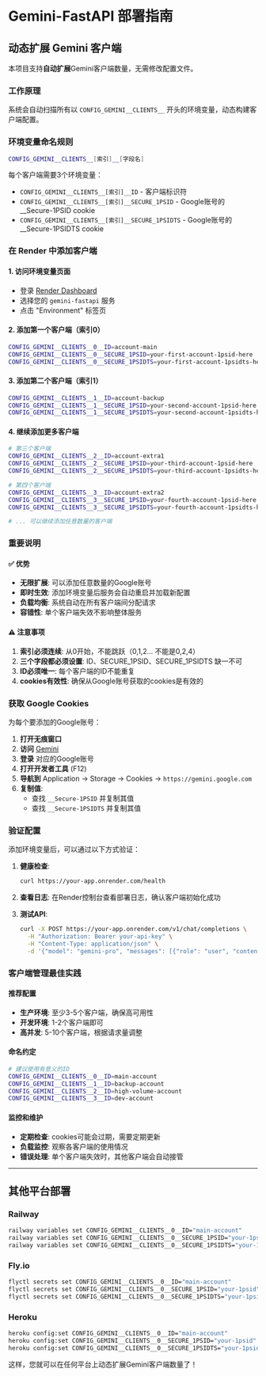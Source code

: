 # Gemini-FastAPI 部署指南

## 动态扩展 Gemini 客户端

本项目支持**自动扩展**Gemini客户端数量，无需修改配置文件。

### 工作原理

系统会自动扫描所有以 `CONFIG_GEMINI__CLIENTS__` 开头的环境变量，动态构建客户端配置。

### 环境变量命名规则

```bash
CONFIG_GEMINI__CLIENTS__[索引]__[字段名]
```

每个客户端需要3个环境变量：
- `CONFIG_GEMINI__CLIENTS__[索引]__ID` - 客户端标识符
- `CONFIG_GEMINI__CLIENTS__[索引]__SECURE_1PSID` - Google账号的 __Secure-1PSID cookie
- `CONFIG_GEMINI__CLIENTS__[索引]__SECURE_1PSIDTS` - Google账号的 __Secure-1PSIDTS cookie

### 在 Render 中添加客户端

#### 1. 访问环境变量页面
- 登录 [Render Dashboard](https://dashboard.render.com/)
- 选择您的 `gemini-fastapi` 服务
- 点击 "Environment" 标签页

#### 2. 添加第一个客户端（索引0）
```bash
CONFIG_GEMINI__CLIENTS__0__ID=account-main
CONFIG_GEMINI__CLIENTS__0__SECURE_1PSID=your-first-account-1psid-here
CONFIG_GEMINI__CLIENTS__0__SECURE_1PSIDTS=your-first-account-1psidts-here
```

#### 3. 添加第二个客户端（索引1）
```bash
CONFIG_GEMINI__CLIENTS__1__ID=account-backup
CONFIG_GEMINI__CLIENTS__1__SECURE_1PSID=your-second-account-1psid-here
CONFIG_GEMINI__CLIENTS__1__SECURE_1PSIDTS=your-second-account-1psidts-here
```

#### 4. 继续添加更多客户端
```bash
# 第三个客户端
CONFIG_GEMINI__CLIENTS__2__ID=account-extra1
CONFIG_GEMINI__CLIENTS__2__SECURE_1PSID=your-third-account-1psid-here
CONFIG_GEMINI__CLIENTS__2__SECURE_1PSIDTS=your-third-account-1psidts-here

# 第四个客户端
CONFIG_GEMINI__CLIENTS__3__ID=account-extra2
CONFIG_GEMINI__CLIENTS__3__SECURE_1PSID=your-fourth-account-1psid-here
CONFIG_GEMINI__CLIENTS__3__SECURE_1PSIDTS=your-fourth-account-1psidts-here

# ... 可以继续添加任意数量的客户端
```

### 重要说明

#### ✅ 优势
- **无限扩展**: 可以添加任意数量的Google账号
- **即时生效**: 添加环境变量后服务会自动重启并加载新配置
- **负载均衡**: 系统自动在所有客户端间分配请求
- **容错性**: 单个客户端失效不影响整体服务

#### ⚠️ 注意事项
1. **索引必须连续**: 从0开始，不能跳跃（0,1,2... 不能是0,2,4）
2. **三个字段都必须设置**: ID、SECURE_1PSID、SECURE_1PSIDTS 缺一不可
3. **ID必须唯一**: 每个客户端的ID不能重复
4. **cookies有效性**: 确保从Google账号获取的cookies是有效的

### 获取 Google Cookies

为每个要添加的Google账号：

1. **打开无痕窗口**
2. **访问** [Gemini](https://gemini.google.com/)
3. **登录** 对应的Google账号
4. **打开开发者工具** (F12)
5. **导航到** Application → Storage → Cookies → `https://gemini.google.com`
6. **复制值**:
   - 查找 `__Secure-1PSID` 并复制其值
   - 查找 `__Secure-1PSIDTS` 并复制其值

### 验证配置

添加环境变量后，可以通过以下方式验证：

1. **健康检查**:
   ```bash
   curl https://your-app.onrender.com/health
   ```

2. **查看日志**: 在Render控制台查看部署日志，确认客户端初始化成功

3. **测试API**:
   ```bash
   curl -X POST https://your-app.onrender.com/v1/chat/completions \
     -H "Authorization: Bearer your-api-key" \
     -H "Content-Type: application/json" \
     -d '{"model": "gemini-pro", "messages": [{"role": "user", "content": "Hello"}]}'
   ```

### 客户端管理最佳实践

#### 推荐配置
- **生产环境**: 至少3-5个客户端，确保高可用性
- **开发环境**: 1-2个客户端即可
- **高并发**: 5-10个客户端，根据请求量调整

#### 命名约定
```bash
# 建议使用有意义的ID
CONFIG_GEMINI__CLIENTS__0__ID=main-account
CONFIG_GEMINI__CLIENTS__1__ID=backup-account
CONFIG_GEMINI__CLIENTS__2__ID=high-volume-account
CONFIG_GEMINI__CLIENTS__3__ID=dev-account
```

#### 监控和维护
- **定期检查**: cookies可能会过期，需要定期更新
- **负载监控**: 观察各客户端的使用情况
- **错误处理**: 单个客户端失效时，其他客户端会自动接管

---

## 其他平台部署

### Railway
```bash
railway variables set CONFIG_GEMINI__CLIENTS__0__ID="main-account"
railway variables set CONFIG_GEMINI__CLIENTS__0__SECURE_1PSID="your-1psid"
railway variables set CONFIG_GEMINI__CLIENTS__0__SECURE_1PSIDTS="your-1psidts"
```

### Fly.io
```bash
flyctl secrets set CONFIG_GEMINI__CLIENTS__0__ID="main-account"
flyctl secrets set CONFIG_GEMINI__CLIENTS__0__SECURE_1PSID="your-1psid"
flyctl secrets set CONFIG_GEMINI__CLIENTS__0__SECURE_1PSIDTS="your-1psidts"
```

### Heroku
```bash
heroku config:set CONFIG_GEMINI__CLIENTS__0__ID="main-account"
heroku config:set CONFIG_GEMINI__CLIENTS__0__SECURE_1PSID="your-1psid"
heroku config:set CONFIG_GEMINI__CLIENTS__0__SECURE_1PSIDTS="your-1psidts"
```

这样，您就可以在任何平台上动态扩展Gemini客户端数量了！ 